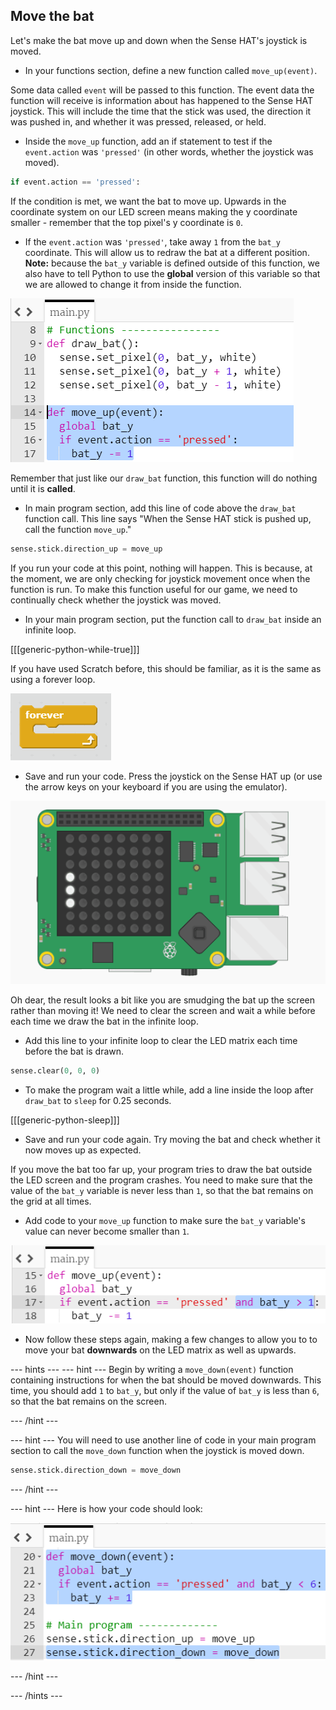 ## Move the bat

Let's make the bat move up and down when the Sense HAT's joystick is moved.

+ In your functions section, define a new function called `move_up(event)`.

Some data called `event` will be passed to this function. The event data the function will receive is information about has happened to the Sense HAT joystick. This will include the time that the stick was used, the direction it was pushed in, and whether it was pressed, released, or held.

+ Inside the `move_up` function, add an if statement to test if the `event.action` was `'pressed'` (in other words, whether the joystick was moved).

```python
if event.action == 'pressed':
```

If the condition is met, we want the bat to move up. Upwards in the coordinate system on our LED screen means making the y coordinate smaller - remember that the top pixel's y coordinate is `0`.

+ If the `event.action` was `'pressed'`, take away `1` from the `bat_y` coordinate. This will allow us to redraw the bat at a different position. **Note:** because the `bat_y` variable is defined outside of this function, we also have to tell Python to use the **global** version of this variable so that we are allowed to change it from inside the function.

![Bat y moves up](images/move-bat-up.png)

Remember that just like our `draw_bat` function, this function will do nothing until it is **called**.

+ In main program section, add this line of code above the `draw_bat` function call. This line says "When the Sense HAT stick is pushed up, call the function `move_up`."

``` python
sense.stick.direction_up = move_up
```

If you run your code at this point, nothing will happen. This is because, at the moment, we are only checking for joystick movement once when the function is run. To make this function useful for our game, we need to continually check whether the joystick was moved.

+ In your main program section, put the function call to `draw_bat` inside an infinite loop.

[[[generic-python-while-true]]]

If you have used Scratch before, this should be familiar, as it is the same as using a forever loop.

![Forever loop in Scratch](images/forever-scratch.png)

+ Save and run your code. Press the joystick on the Sense HAT up (or use the arrow keys on your keyboard if you are using the emulator).

![Move the bat](images/move-the-bat.gif)

Oh dear, the result looks a bit like you are smudging the bat up the screen rather than moving it! We need to clear the screen and wait a while before each time we draw the bat in the infinite loop.


+ Add this line to your infinite loop to clear the LED matrix each time before the bat is drawn.

``` python
sense.clear(0, 0, 0)
```

+ To make the program wait a little while, add a line inside the loop after `draw_bat` to `sleep` for 0.25 seconds.

[[[generic-python-sleep]]]

+ Save and run your code again. Try moving the bat and check whether it now moves up as expected.

If you move the bat too far up, your program tries to draw the bat outside the LED screen and the program crashes. You need to make sure that the value of the `bat_y` variable is never less than `1`, so that the bat remains on the grid at all times.

+ Add code to your `move_up` function to make sure the `bat_y` variable's value can never become smaller than `1`.

![Check bat isn't off the screen](images/check-not-off-screen.png)

+ Now follow these steps again, making a few changes to allow you to to move your bat **downwards** on the LED matrix as well as upwards.

--- hints ---
--- hint ---
Begin by writing a `move_down(event)` function containing instructions for when the bat should be moved downwards. This time, you should add `1` to `bat_y`, but only if the value of `bat_y` is less than `6`, so that the bat remains on the screen.

--- /hint ---

--- hint ---
You will need to use another line of code in your main program section to call the `move_down` function when the joystick is moved down.

``` python
sense.stick.direction_down = move_down
```

--- /hint ---

--- hint ---
Here is how your code should look:

![Moving the bat down](images/hint-move-down.png)

--- /hint ---

--- /hints ---
